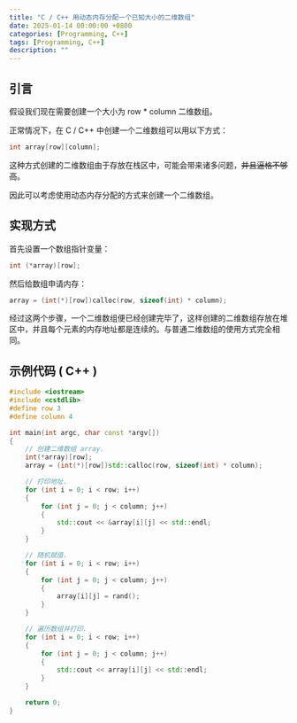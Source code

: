 ```yaml
---
title: "C / C++ 用动态内存分配一个已知大小的二维数组"
date: 2025-01-14 00:00:00 +0800
categories: [Programming, C++]
tags: [Programming, C++]
description: ""
---
```

## 引言

假设我们现在需要创建一个大小为 row * column 二维数组。

正常情况下，在 C / C++ 中创建一个二维数组可以用以下方式：

```c++
int array[row][column];
```

这种方式创建的二维数组由于存放在栈区中，可能会带来诸多问题，~~并且逼格不够高~~。

因此可以考虑使用动态内存分配的方式来创建一个二维数组。

## 实现方式

首先设置一个数组指针变量：

```c++
int (*array)[row];
```

然后给数组申请内存：

```c++
array = (int(*)[row])calloc(row, sizeof(int) * column);
```

经过这两个步骤，一个二维数组便已经创建完毕了，这样创建的二维数组存放在堆区中，并且每个元素的内存地址都是连续的。与普通二维数组的使用方式完全相同。

## 示例代码 ( C++ )

```c++
#include <iostream>
#include <cstdlib>
#define row 3
#define column 4

int main(int argc, char const *argv[])
{
    // 创建二维数组 array.
    int(*array)[row];
    array = (int(*)[row])std::calloc(row, sizeof(int) * column);

    // 打印地址.
    for (int i = 0; i < row; i++)
    {
        for (int j = 0; j < column; j++)
        {
            std::cout << &array[i][j] << std::endl;
        }
    }

    // 随机赋值.
    for (int i = 0; i < row; i++)
    {
        for (int j = 0; j < column; j++)
        {
            array[i][j] = rand();
        }
    }

    // 遍历数组并打印.
    for (int i = 0; i < row; i++)
    {
        for (int j = 0; j < column; j++)
        {
            std::cout << array[i][j] << std::endl;
        }
    }

    return 0;
}

```

